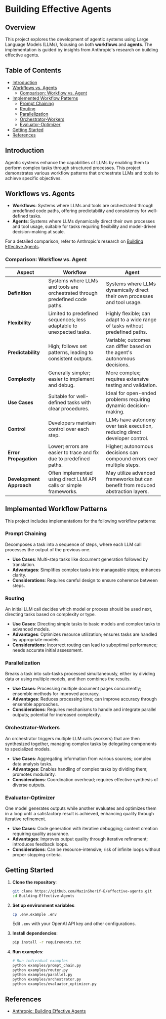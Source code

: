 # Building Effective Agents

## Overview

This project explores the development of agentic systems using Large Language Models (LLMs), focusing on both **workflows** and **agents**. The implementation is guided by insights from Anthropic's research on building effective agents.

## Table of Contents

- [Introduction](#introduction)
- [Workflows vs. Agents](#workflows-vs-agents)
  - [Comparison: Workflow vs. Agent](#comparison-workflow-vs-agent)
- [Implemented Workflow Patterns](#implemented-workflow-patterns)
  - [Prompt Chaining](#prompt-chaining)
  - [Routing](#routing)
  - [Parallelization](#parallelization)
  - [Orchestrator-Workers](#orchestrator-workers)
  - [Evaluator-Optimizer](#evaluator-optimizer)
- [Getting Started](#getting-started)
- [References](#references)

## Introduction

Agentic systems enhance the capabilities of LLMs by enabling them to perform complex tasks through structured processes. This project demonstrates various workflow patterns that orchestrate LLMs and tools to achieve specific objectives.

## Workflows vs. Agents

- **Workflows**: Systems where LLMs and tools are orchestrated through predefined code paths, offering predictability and consistency for well-defined tasks.
- **Agents**: Systems where LLMs dynamically direct their own processes and tool usage, suitable for tasks requiring flexibility and model-driven decision-making at scale.

For a detailed comparison, refer to Anthropic's research on [Building Effective Agents](https://www.anthropic.com/research/building-effective-agents).

### Comparison: Workflow vs. Agent

| **Aspect**              | **Workflow**                                                                                   | **Agent**                                                                                   |
|-------------------------|-----------------------------------------------------------------------------------------------|--------------------------------------------------------------------------------------------|
| **Definition**          | Systems where LLMs and tools are orchestrated through predefined code paths.                  | Systems where LLMs dynamically direct their own processes and tool usage.                  |
| **Flexibility**         | Limited to predefined sequences; less adaptable to unexpected tasks.                          | Highly flexible; can adapt to a wide range of tasks without predefined paths.              |
| **Predictability**      | High; follows set patterns, leading to consistent outputs.                                    | Variable; outcomes can differ based on the agent's autonomous decisions.                   |
| **Complexity**          | Generally simpler; easier to implement and debug.                                             | More complex; requires extensive testing and validation.                                   |
| **Use Cases**           | Suitable for well-defined tasks with clear procedures.                                        | Ideal for open-ended problems requiring dynamic decision-making.                           |
| **Control**             | Developers maintain control over each step.                                                   | LLMs have autonomy over task execution, reducing direct developer control.                 |
| **Error Propagation**   | Lower; errors are easier to trace and fix due to predefined paths.                            | Higher; autonomous decisions can compound errors over multiple steps.                      |
| **Development Approach**| Often implemented using direct LLM API calls or simple frameworks.                            | May utilize advanced frameworks but can benefit from reduced abstraction layers.           |

## Implemented Workflow Patterns

This project includes implementations for the following workflow patterns:

### Prompt Chaining

Decomposes a task into a sequence of steps, where each LLM call processes the output of the previous one.

- **Use Cases**: Multi-step tasks like document generation followed by translation.
- **Advantages**: Simplifies complex tasks into manageable steps; enhances clarity.
- **Considerations**: Requires careful design to ensure coherence between steps.

### Routing

An initial LLM call decides which model or process should be used next, directing tasks based on complexity or type.

- **Use Cases**: Directing simple tasks to basic models and complex tasks to advanced models.
- **Advantages**: Optimizes resource utilization; ensures tasks are handled by appropriate models.
- **Considerations**: Incorrect routing can lead to suboptimal performance; needs accurate initial assessment.

### Parallelization

Breaks a task into sub-tasks processed simultaneously, either by dividing data or using multiple models, and then combines the results.

- **Use Cases**: Processing multiple document pages concurrently; ensemble methods for improved accuracy.
- **Advantages**: Reduces processing time; can improve accuracy through ensemble approaches.
- **Considerations**: Requires mechanisms to handle and integrate parallel outputs; potential for increased complexity.

### Orchestrator-Workers

An orchestrator triggers multiple LLM calls (workers) that are then synthesized together, managing complex tasks by delegating components to specialized models.

- **Use Cases**: Aggregating information from various sources; complex data analysis tasks.
- **Advantages**: Enables handling of complex tasks by dividing them; promotes modularity.
- **Considerations**: Coordination overhead; requires effective synthesis of diverse outputs.

### Evaluator-Optimizer

One model generates outputs while another evaluates and optimizes them in a loop until a satisfactory result is achieved, enhancing quality through iterative refinement.

- **Use Cases**: Code generation with iterative debugging; content creation requiring quality assurance.
- **Advantages**: Improves output quality through iterative refinement; introduces feedback loops.
- **Considerations**: Can be resource-intensive; risk of infinite loops without proper stopping criteria.

## Getting Started

1. **Clone the repository**:
   ```bash
   git clone https://github.com/MazinSherif-E/effective-agents.git
   cd Building-Effective-Agents
   ```

2. **Set up environment variables**:
   ```bash
   cp .env.example .env
   ```
   Edit `.env` with your OpenAI API key and other configurations.

3. **Install dependencies**:
   ```bash
   pip install -r requirements.txt
   ```

4. **Run examples**:
   ```bash
   # Run individual examples
   python examples/prompt_chain.py
   python examples/router.py
   python examples/parallel.py
   python examples/orchestrator.py
   python examples/evaluator_optimizer.py
   ```

## References

- [Anthropic: Building Effective Agents](https://www.anthropic.com/research/building-effective-agents)